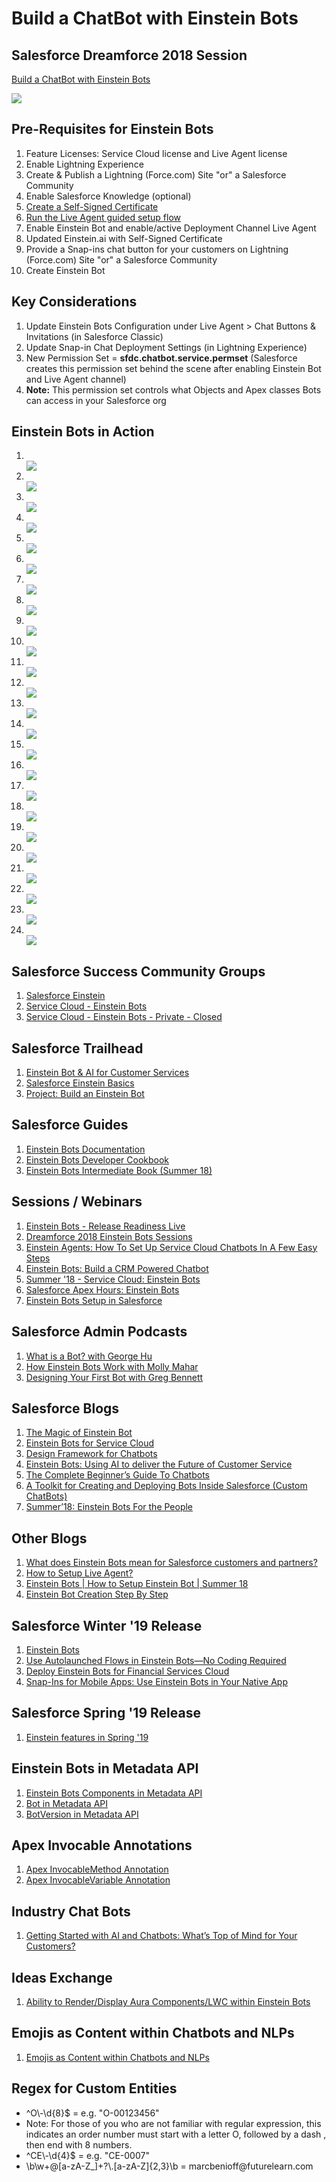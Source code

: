 # Build a ChatBot with Einstein Bots

## Salesforce Dreamforce 2018 Session
<a href="https://success.salesforce.com/sessions?eventId=a1Q3A00001XoCSUUA3#/session/a2q3A000001WVLyQAO" target="_blank" alt="Build a ChatBot with Einstein Bots">Build a ChatBot with Einstein Bots</a>

<img src="supportedimages/EinsteinBotsSocialNetworking.jpg"/>

## Pre-Requisites for Einstein Bots
<ol type="1">

<li>Feature Licenses: Service Cloud license and Live Agent license</li>

<li>Enable Lightning Experience</li>

<li>Create & Publish a Lightning (Force.com) Site "or" a Salesforce Community</li>

<li>Enable Salesforce Knowledge (optional)</li>

<li><a href="https://help.salesforce.com/articleView?id=security_keys_creating.htm&type=5" target="_blank" alt="Create a Self-Signed Certificate">Create a Self-Signed Certificate</a></li>

<li><a href="https://help.salesforce.com/articleView?id=live_agent_lightning_experience_setup_flow.htm&type=5#live_agent_lightning_experience_setup_flow" target="_blank" alt="Run the Live Agent guided setup flow">Run the Live Agent guided setup flow</a></li>

<li>Enable Einstein Bot and enable/active Deployment Channel Live Agent</li>

<li>Updated Einstein.ai with Self-Signed Certificate</li>

<li>Provide a Snap-ins chat button for your customers on Lightning (Force.com) Site "or" a Salesforce Community</li>

<li>Create Einstein Bot</li>

</ol>

## Key Considerations
<ol type="1">
<li>Update Einstein Bots Configuration under Live Agent > Chat Buttons & Invitations (in Salesforce Classic)</li>
<li>Update Snap-in Chat Deployment Settings (in Lightning Experience)</li>
<li>New Permission Set = <b>sfdc.chatbot.service.permset</b> (Salesforce creates this permission set behind the scene after enabling Einstein Bot and Live Agent channel)</li>
<li><b>Note:</b> This permission set controls what Objects and Apex classes Bots can access in your Salesforce org</li>
</ol>

## Einstein Bots in Action
<ol type="1">

<li></li>
<img src="supportedimages/001.png"/>

<li></li>
<img src="supportedimages/002.png"/>

<li></li>
<img src="supportedimages/003.png"/>

<li></li>
<img src="supportedimages/101.png"/>

<li></li>
<img src="supportedimages/102.png"/>

<li></li>
<img src="supportedimages/103.png"/>

<li></li>
<img src="supportedimages/104.png"/>

<li></li>
<img src="supportedimages/105.png"/>

<li></li>
<img src="supportedimages/106.png"/>

<li></li>
<img src="supportedimages/107.png"/>

<li></li>
<img src="supportedimages/108.png"/>

<li></li>
<img src="supportedimages/109.png"/>

<li></li>
<img src="supportedimages/110.png"/>

<li></li>
<img src="supportedimages/111.png"/>

<li></li>
<img src="supportedimages/112.png"/>

<li></li>
<img src="supportedimages/113.png"/>

<li></li>
<img src="supportedimages/114.png"/>

<li></li>
<img src="supportedimages/115.png"/>

<li></li>
<img src="supportedimages/116.png"/>

<li></li>
<img src="supportedimages/117.png"/>

<li></li>
<img src="supportedimages/118.png"/>

<li></li>
<img src="supportedimages/119.png"/>

<li></li>
<img src="supportedimages/120.png"/>

<li></li>
<img src="supportedimages/121.png"/>

</ol>

## Salesforce Success Community Groups
<ol type="1">

<li><a href="https://success.salesforce.com/_ui/core/chatter/groups/GroupProfilePage?g=0F93A0000009SdH" target="_blank" alt="Salesforce Einstein">Salesforce Einstein</a></li>

<li><a href="https://success.salesforce.com/_ui/core/chatter/groups/GroupProfilePage?g=0F93A000000LkYMSA0" target="_blank" alt="Service Cloud - Einstein Bots">Service Cloud - Einstein Bots</a></li>

<li><a href="https://success.salesforce.com/_ui/core/chatter/groups/GroupProfilePage?g=0F93A00000020HM" target="_blank" alt="Service Cloud - Einstein Bots - Private - Closed">Service Cloud - Einstein Bots - Private - Closed</a></li>

</ol>

## Salesforce Trailhead
<ol type="1">
  
<li><a href="https://trailhead.salesforce.com/en/users/00550000006gEeKAAU/trailmixes/einstein-bot-ai-for-customer-services" target="_blank" alt="Einstein Bot & AI for Customer Services">Einstein Bot & AI for Customer Services</a></li>

<li><a href="https://trailhead.salesforce.com/en/content/learn/modules/get_smart_einstein_feat" target="_blank" alt="Salesforce Einstein Basics">Salesforce Einstein Basics</a></li>

<li><a href="https://trailhead.salesforce.com/en/content/learn/projects/build-an-einstein-bot" target="_blank" alt="Project: Build an Einstein Bot">Project: Build an Einstein Bot</a></li>

</ol>

## Salesforce Guides
<ol type="1">

<li><a href="https://help.salesforce.com/articleView?id=bots_service_intro.htm&type=5" target="_blank" alt="Einstein Bots Documentation">Einstein Bots Documentation</a></li>

<li><a href="https://developer.salesforce.com/docs/atlas.en-us.bot_cookbook.meta/bot_cookbook/bot_cookbook_overview.htm" target="_blank" alt="Einstein Bots Developer Cookbook">Einstein Bots Developer Cookbook</a></li>

<li><a href="https://sfdc.co/BotsGuide2" target="_blank" alt="Einstein Bots Intermediate Book (Summer 18)">Einstein Bots Intermediate Book (Summer 18)</a></li>

</ol>

## Sessions / Webinars
<ol type="1">

<li><a href="https://www.youtube.com/watch?v=hN99byEIO04&feature=youtu.be&t=53m13s" target="_blank" alt="Einstein Bots - Release Readiness Live">Einstein Bots - Release Readiness Live</a></li>

<li><a href="https://www.salesforce.com/video/search/?video-search=Einstein%5EBots" target="_blank" alt="Dreamforce 2018 Einstein Bots Sessions">Dreamforce 2018 Einstein Bots Sessions</a></li>

<li><a href="https://www.salesforce.com/video/1756700/" target="_blank" alt="Einstein Agents: How To Set Up Service Cloud Chatbots In A Few Easy Steps">Einstein Agents: How To Set Up Service Cloud Chatbots In A Few Easy Steps</a></li>

<li><a href="https://www.youtube.com/watch?v=i9TbAkRNNa0" target="_blank" alt="Einstein Bots: Build a CRM Powered Chatbot">Einstein Bots: Build a CRM Powered Chatbot</a></li>

<li><a href="https://www.youtube.com/watch?v=f-U2xlLjiyE" target="_blank" alt="Summer '18 - Service Cloud: Einstein Bots">Summer '18 - Service Cloud: Einstein Bots</a></li>

<li><a href="https://www.youtube.com/watch?v=Z2v0Dv6nWaI" target="_blank" alt="Salesforce Apex Hours: Einstein Bots">Salesforce Apex Hours: Einstein Bots</a></li>

<li><a href="https://www.youtube.com/watch?v=0aptOS2GM6A" target="_blank" alt="Einstein Bots Setup in Salesforce">Einstein Bots Setup in Salesforce</a></li>

</ol>

## Salesforce Admin Podcasts
<ol type="1">
  
<li><a href="https://admin.salesforce.com/what-is-a-bot-with-george-hu" target="_blank" alt="What is a Bot? with George Hu">What is a Bot? with George Hu</a></li>

<li><a href="https://admin.salesforce.com/how-einstein-bots-work-with-molly-mahar" target="_blank" alt="How Einstein Bots Work with Molly Mahar">How Einstein Bots Work with Molly Mahar</a></li>

<li><a href="https://admin.salesforce.com/designing-your-first-bot-with-greg-bennett" target="_blank" alt="Designing Your First Bot with Greg Bennett">Designing Your First Bot with Greg Bennett</a></li>

</ol>

## Salesforce Blogs
<ol type="1">
  
<li><a href="https://www.salesforce.com/blog/2017/11/the-magic-of-einstein-bot.html" target="_blank" alt="The Magic of Einstein Bot">The Magic of Einstein Bot</a></li>

<li><a href="https://help.salesforce.com/articleView?id=bots_service_intro.htm&type=5" target="_blank" alt="Einstein Bots for Service Cloud">Einstein Bots for Service Cloud</a></li>

<li><a href="https://chatbotsmagazine.com/design-framework-for-chatbots-aa27060c4ea3" target="_blank" alt="Design Framework for Chatbots">Design Framework for Chatbots</a></li>

<li><a href="https://chatbotsmagazine.com/einstein-bots-using-ai-to-deliver-the-future-of-customer-service-b6df3786884f" target="_blank" alt="Einstein Bots: Using AI to deliver the Future of Customer Service">Einstein Bots: Using AI to deliver the Future of Customer Service</a></li>

<li><a href="https://chatbotsmagazine.com/the-complete-beginner-s-guide-to-chatbots-8280b7b906ca" target="_blank" alt="The Complete Beginner’s Guide To Chatbots">The Complete Beginner’s Guide To Chatbots</a></li>

<li><a href="https://developer.salesforce.com/blogs/developer-relations/2017/03/bot-toolkit-creating-deploying-bots-inside-salesforce.html" target="_blank" alt="A Toolkit for Creating and Deploying Bots Inside Salesforce (Custom ChatBots)">A Toolkit for Creating and Deploying Bots Inside Salesforce (Custom ChatBots)</a></li>

<li><a href="https://developer.salesforce.com/blogs/2018/06/summer18-einstein-bots-for-the-people.html" target="_blank" alt="Summer’18: Einstein Bots For the People">Summer’18: Einstein Bots For the People</a></li>

</ol>

## Other Blogs
<ol type="1">
  
<li><a href="https://dawidnaude.com/what-does-einstein-bots-mean-for-salesforce-customers-and-partners-80fdcb941a3f" target="_blank" alt="What does Einstein Bots mean for Salesforce customers and partners?">What does Einstein Bots mean for Salesforce customers and partners?</a></li>

<li><a href="http://amitsalesforce.blogspot.com/2016/08/live-agent-implementation-setting-up.html" target="_blank" alt="How to Setup Live Agent?">How to Setup Live Agent?</a></li>

<li><a href="http://amitsalesforce.blogspot.com/2018/06/einstein-bots-how-to-setup-einstein-bot.html" target="_blank" alt="Einstein Bots | How to Setup Einstein Bot | Summer 18">Einstein Bots | How to Setup Einstein Bot | Summer 18</a></li>

<li><a href="http://deepikamatam.blogspot.com/2018/07/einstein-bot-creation-step-by-step.html" target="_blank" alt="Einstein Bot Creation Step By Step">Einstein Bot Creation Step By Step</a></li>

</ol>

## Salesforce Winter '19 Release
<ol type="1">
  
<li><a href="https://releasenotes.docs.salesforce.com/en-us/winter19/release-notes/rn_service_bots.htm" target="_blank" alt="Einstein Bots">Einstein Bots</a></li>

<li><a href="https://releasenotes.docs.salesforce.com/en-us/winter19/release-notes/rn_forcecom_flow_bots.htm" target="_blank" alt="Use Autolaunched Flows in Einstein Bots—No Coding Required">Use Autolaunched Flows in Einstein Bots—No Coding Required</a></li>

<li><a href="https://releasenotes.docs.salesforce.com/en-us/winter19/release-notes/fsc_bots.htm" target="_blank" alt="Deploy Einstein Bots for Financial Services Cloud">Deploy Einstein Bots for Financial Services Cloud</a></li>

<li><a href="https://releasenotes.docs.salesforce.com/en-us/winter19/release-notes/rn_snap-ins_sdk.htm" target="_blank" alt="Snap-Ins for Mobile Apps: Use Einstein Bots in Your Native App">Snap-Ins for Mobile Apps: Use Einstein Bots in Your Native App</a></li>

</ol>

## Salesforce Spring '19 Release
<ol type="1">

<li><a href="https://releasenotes.docs.salesforce.com/en-us/spring19/release-notes/rn_service_einstein.htm" target="_blank" alt="Einstein features in Spring '19">Einstein features in Spring '19</a></li>

</ol>

## Einstein Bots in Metadata API
<ol type="1">
  
<li><a href="https://releasenotes.docs.salesforce.com/en-us/summer18/release-notes/rn_deployment_change_sets.htm" target="_blank" alt="Einstein Bots Components in Metadata API">Einstein Bots Components in Metadata API</a></li>

<li><a href="https://developer.salesforce.com/docs/atlas.en-us.api_meta.meta/api_meta/meta_bot.htm" target="_blank" alt="Bot in Metadata API">Bot in Metadata API</a></li>

<li><a href="https://developer.salesforce.com/docs/atlas.en-us.api_meta.meta/api_meta/meta_botversion.htm" target="_blank" alt="BotVersion in Metadata API">BotVersion in Metadata API</a></li>

</ol>

## Apex Invocable Annotations
<ol type="1">
  
<li><a href="https://developer.salesforce.com/docs/atlas.en-us.apexcode.meta/apexcode/apex_classes_annotation_InvocableMethod.htm" target="_blank" alt="Apex InvocableMethod  Annotation">Apex InvocableMethod  Annotation</a></li>

<li><a href="https://developer.salesforce.com/docs/atlas.en-us.apexcode.meta/apexcode/apex_classes_annotation_InvocableVariable.htm" target="_blank" alt="Apex InvocableVariable Annotation">Apex InvocableVariable Annotation</a></li>

</ol>

## Industry Chat Bots
<ol type="1">
  
<li><a href="https://www.salesforce.com/blog/2019/03/ai-chatbots-customer-intent.html" target="_blank" alt="Getting Started with AI and Chatbots: What’s Top of Mind for Your Customers?">Getting Started with AI and Chatbots: What’s Top of Mind for Your Customers?</a></li>

</ol>

## Ideas Exchange
<ol type="1">
  
<li><a href="https://success.salesforce.com/ideaView?id=0873A000000CXwBQAW" target="_blank" alt="Ability to Render/Display Aura Components/LWC within Einstein Bots">Ability to Render/Display Aura Components/LWC within Einstein Bots</a></li>

</ol>

## Emojis as Content within Chatbots and NLPs
<ol type="1">
  
<li><a href="https://www.smalltalk.ai/blog/2016/12/9/how-to-use-emojis-as-content-within-chatbots-and-nlps" target="_blank" alt="Emojis as Content within Chatbots and NLPs">Emojis as Content within Chatbots and NLPs</a></li>

</ol>

## Regex for Custom Entities
<ul>
<li>^O\-\d{8}$ = e.g. "O-00123456"</li>
<li>Note: For those of you who are not familiar with regular expression, this indicates an order number must start with a letter O, followed by a dash , then end with 8 numbers.</li>
<li>^CE\-\d{4}$ = e.g. "CE-0007"</li>
<li>\b\w+@[a-zA-Z_]+?\.[a-zA-Z]{2,3}\b = marcbenioff@futurelearn.com</li>
</ul>
